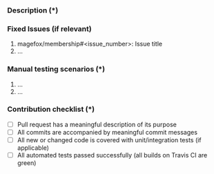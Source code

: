 ### Description (*)

### Fixed Issues (if relevant)
1. magefox/membership#<issue_number>: Issue title
2. ...

### Manual testing scenarios (*)
1. ...
2. ...

### Contribution checklist (*)
 - [ ] Pull request has a meaningful description of its purpose
 - [ ] All commits are accompanied by meaningful commit messages
 - [ ] All new or changed code is covered with unit/integration tests (if applicable)
 - [ ] All automated tests passed successfully (all builds on Travis CI are green)
